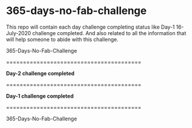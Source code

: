 # 365-days-no-fab-challenge
This repo will contain each day challenge completing status like Day-1 16-July-2020 challenge completed. And also related to all the information that will help someone to abide with this challenge.

365-Days-No-Fab-Challenge


========================================

**Day-2 challenge completed**

========================================

**Day-1 challenge completed**

========================================

365-Days-No-Fab-Challenge
